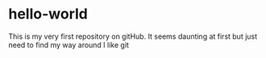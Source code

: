 # hello-world
This is my very first repository on gitHub. 
It seems daunting at first but just need to find my way around
I like git
